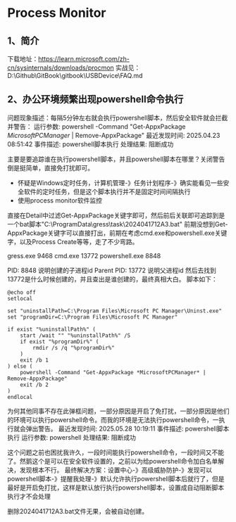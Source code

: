 # Process Monitor

## 1、简介
下载地址：https://learn.microsoft.com/zh-cn/sysinternals/downloads/procmon
实战见：D:\Github\GitBook\gitbook\USBDevice\FAQ.md

## 2、办公环境频繁出现powershell命令执行
问题现象描述：每隔5分钟左右就会执行powershell脚本，然后安全软件就会拦截并警告：
运行参数: powershell  -Command "Get-AppxPackage *MicrosoftPCManager* | Remove-AppxPackage"
最近发现时间: 2025.04.23 08:51:42
事件描述: powershell脚本执行
处理结果: 阻断成功

主要是要追踪谁在执行powershell脚本，并且powershell脚本在哪里？关闭警告倒是挺简单，直接免打扰即可。

- 怀疑是Windows定时任务，计算机管理-》任务计划程序-》确实能看见一些安全软件的定时任务，但是这个脚本执行并不是固定时间间隔执行
- 使用process monitor软件监控

直接在Detail中过滤Get-AppxPackage关键字即可，然后前后关联即可追踪到是一个bat脚本"C:\ProgramData\gress\task\2024041712A3.bat"
前期没想到Get-AppxPackage关键字可以直接打出，前期在考虑cmd.exe和powershell.exe关键字，以及Process Create等等，走了不少弯路。

gress.exe 9468
cmd.exe 13772
powershell.exe 8848

PID: 8848 说明创建的子进程id
Parent PID: 13772 说明父进程id
然后去找到13772是什么时候创建的，并且查出是谁创建的，最终真相大白。
脚本如下：
```
@echo off
setlocal

set "uninstallPath=C:\Program Files\Microsoft PC Manager\Uninst.exe"
set "programDir=C:\Program Files\Microsoft PC Manager"

if exist "%uninstallPath%" (
    start /wait "" "%uninstallPath%" /S
    if exist "%programDir%" (
        rmdir /s /q "%programDir%"
    )
	exit /b 1
) else (
    powershell -Command "Get-AppxPackage *MicrosoftPCManager* | Remove-AppxPackage"
	exit /b 2
)
endlocal
```

为何其他同事不存在此弹框问题，一部分原因是开启了免打扰，一部分原因是他们的环境可以执行powershell命令。而我的环境是无法执行powershell命令，一执行就会弹出警告。
最近发现时间: 2025.05.28 10:19:11
事件描述: powershell脚本执行
运行参数: powershell
处理结果: 阻断成功

这个问题之前也困扰我许久，一段时间能执行powershell命令，一段时间又不能了。然鹅这个是可以在安全软件设置的，之前以为给powershell命令加白名单解决，发现根本不行。
最终解决方案：设置中心-》高级威胁防护-》发现可以powershell脚本-》提醒我处理-》默认允许执行powershell脚本后就行了，但是最好是开启免打扰，这样是默认放行执行powershell脚本，设置成自动阻断脚本执行才不会处理

删除2024041712A3.bat文件无果，会被自动创建。
